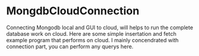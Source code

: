 # MongdbCloudConnection

Connecting Mongodb local and GUI to cloud, will helps to run the complete database work on cloud. Here are some simple insertation and fetch example program that performs on cloud. I mainly concendrated with connection part, you can perform any querys here.
